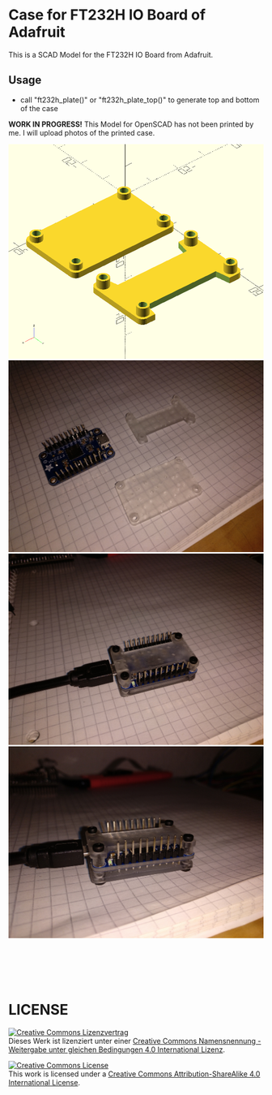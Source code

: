 # Case for FT232H IO Board of Adafruit
This is a SCAD Model for the FT232H IO Board from Adafruit.
<br>

## Usage

- call "ft232h\_plate()" or "ft232h\_plate_top()" to generate top and bottom of the case


**WORK IN PROGRESS!**
This Model for OpenSCAD has not been printed by me. I will upload photos
of the printed case.


![buspirate01](img/adafruit-ft232h.png)
<br>
![buspirate01](img/ft232h_001.jpg)
<br>
![buspirate01](img/ft232h_002.jpg)
<br>
![buspirate01](img/ft232h_003.jpg)

<br>
<br>
<br>
<br>

# LICENSE

<dl>
<a rel="license" href="http://creativecommons.org/licenses/by-sa/4.0/"><img alt="Creative Commons Lizenzvertrag" style="border-width:0" src="https://i.creativecommons.org/l/by-sa/4.0/88x31.png" /></a><br />Dieses Werk ist lizenziert unter einer <a rel="license" href="http://creativecommons.org/licenses/by-sa/4.0/">Creative Commons Namensnennung - Weitergabe unter gleichen Bedingungen 4.0 International Lizenz</a>.
</dl>

<dl>
<a rel="license" href="http://creativecommons.org/licenses/by-sa/4.0/"><img alt="Creative Commons License" style="border-width:0" src="https://i.creativecommons.org/l/by-sa/4.0/88x31.png" /></a><br />This work is licensed under a <a rel="license" href="http://creativecommons.org/licenses/by-sa/4.0/">Creative Commons Attribution-ShareAlike 4.0 International License</a>.
</dl>
